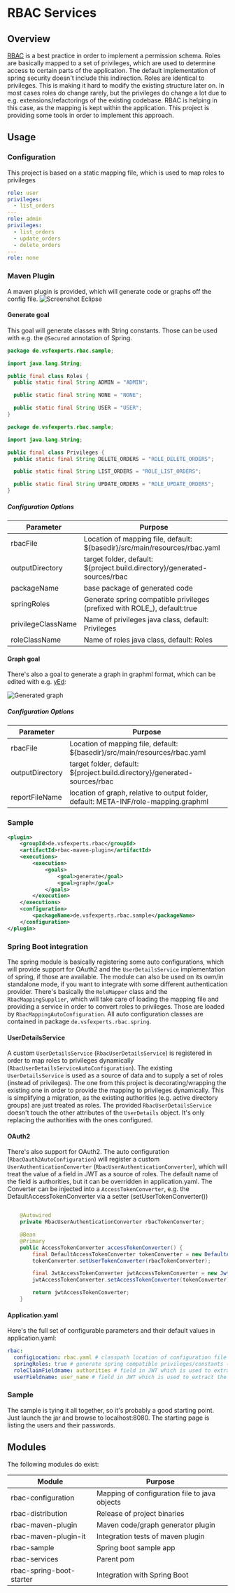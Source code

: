# RBAC Services

## Overview
[RBAC](https://en.wikipedia.org/wiki/Role-based_access_control) is a best practice in order to implement a permission schema. Roles 
are basically mapped to a set of privileges, which are used to determine access to certain parts of the application. The default implementation of spring security 
doesn't include this indirection. Roles are identical to privileges. This is making it hard to modify the existing structure later on. In most cases 
roles do change rarely, but the privileges do change a lot due to e.g. extensions/refactorings of the existing codebase. RBAC is helping in this case, 
as the mapping is kept within the application. This project is providing some tools in order to implement this approach.

## Usage
### Configuration
This project is based on a static mapping file, which is used to map roles to privileges
``` yaml
role: user
privileges:
  - list_orders
---
role: admin
privileges:
  - list_orders
  - update_orders
  - delete_orders
---
role: none
```

### Maven Plugin
A maven plugin is provided, which will generate code or graphs off the config file.
![Screenshot Eclipse](documentation/maven.png "Screenshot Eclipse")

#### Generate goal
This goal will generate classes with String constants. Those can be used with e.g. the `@Secured` annotation of Spring.
``` java
package de.vsfexperts.rbac.sample;

import java.lang.String;

public final class Roles {
  public static final String ADMIN = "ADMIN";

  public static final String NONE = "NONE";

  public static final String USER = "USER";
}

```

``` java
package de.vsfexperts.rbac.sample;

import java.lang.String;

public final class Privileges {
  public static final String DELETE_ORDERS = "ROLE_DELETE_ORDERS";

  public static final String LIST_ORDERS = "ROLE_LIST_ORDERS";

  public static final String UPDATE_ORDERS = "ROLE_UPDATE_ORDERS";
}
``` 

##### Configuration Options
| Parameter               | Purpose                                                                    |
|-------------------------|----------------------------------------------------------------------------|
|rbacFile                 | Location of mapping file, default: ${basedir}/src/main/resources/rbac.yaml |
|outputDirectory          | target folder, default: ${project.build.directory}/generated-sources/rbac  |
|packageName              | base package of generated code                                             |
|springRoles              | Generate spring compatible privileges (prefixed with ROLE_), default:true  |
|privilegeClassName       | Name of privileges java class, default: Privileges                         |
|roleClassName            | Name of roles java class, default: Roles                                   |

#### Graph goal
There's also a goal to generate a graph in graphml format, which can be edited with e.g. [yEd](https://www.yworks.com/products/yed):

![Generated graph](documentation/role-mapping.png "Generated Graph")

##### Configuration Options
| Parameter               | Purpose                                                                              |
|-------------------------|--------------------------------------------------------------------------------------|
|rbacFile                 | Location of mapping file, default: ${basedir}/src/main/resources/rbac.yaml           |
|outputDirectory          | target folder, default: ${project.build.directory}/generated-sources/rbac            |
|reportFileName           | location of graph, relative to output folder, default: META-INF/role-mapping.graphml |

### Sample
``` xml
<plugin>
	<groupId>de.vsfexperts.rbac</groupId>
	<artifactId>rbac-maven-plugin</artifactId>
	<executions>
		<execution>
			<goals>
				<goal>generate</goal>
				<goal>graph</goal>
			</goals>
		</execution>
	</executions>
	<configuration>
		<packageName>de.vsfexperts.rbac.sample</packageName>
	</configuration>
</plugin>
```

### Spring Boot integration
The spring module is basically registering some auto configurations, which will provide support for OAuth2 and the `UserDetailsService` implementation of spring, if those are available. 
The module can also be used on its own/in standalone mode, if you want to integrate with some different authentication provider. There's basically the `RoleMapper` class and the `RbacMappingSupplier`, 
which will take care of loading the mapping file and providing a service in order to convert roles to privileges. Those are loaded by `RbacMappingAutoConfiguration`. All auto configuration classes are 
contained in package `de.vsfexperts.rbac.spring`.

#### UserDetailsService
A custom `UserDetailsService` (`RbacUserDetailsService`) is registered in order to map roles to privileges dynamically (`RbacUserDetailsServiceAutoConfiguration`).
The existing `UserDetailsService` is used as a source of data and to supply a set of roles (instead of privileges). The one from this project is decorating/wrapping the 
existing one in order to provide the mapping to privileges dynamically. This is simplifying a migration, as the existing authorities (e.g. active directory groups) 
are just treated as roles. The provided `RbacUserDetailsService` doesn't touch the other attributes of the `UserDetails` object. It's only replacing the authorities with the ones configured.

#### OAuth2
There's also support for OAuth2. The auto configuration (`RbacOauth2AutoConfiguration`) will register a custom `UserAuthenticationConverter` (`RbacUserAuthenticationConverter`), which will 
treat the value of a field in JWT as a source of roles. The default name of the field is authorities, but it can be overridden in application.yaml. The Converter can be injected into a 
`AccessTokenConverter`, e.g. the DefaultAccessTokenConverter via a setter (setUserTokenConverter())

```java

	@Autowired
	private RbacUserAuthenticationConverter rbacTokenConverter;

	@Bean
	@Primary
	public AccessTokenConverter accessTokenConverter() {
		final DefaultAccessTokenConverter tokenConverter = new DefaultAccessTokenConverter();
		tokenConverter.setUserTokenConverter(rbacTokenConverter);

		final JwtAccessTokenConverter jwtAccessTokenConverter = new JwtAccessTokenConverter();
		jwtAccessTokenConverter.setAccessTokenConverter(tokenConverter);

		return jwtAccessTokenConverter;
	}
```

#### Application.yaml
Here's the full set of configurable parameters and their default values in application.yaml:
``` yaml
rbac:
  configLocation: rbac.yaml # classpath location of configuration file
  springRoles: true # generate spring compatible privileges/constants (prefixed with ROLE_)
  roleClaimFieldname: authorities # field in JWT which is used to extract a list of roles (either comma separated String or Collection)
  userFieldname: user_name # field in JWT which is used to extract the name of the current user
``` 


### Sample
The sample is tying it all together, so it's probably a good starting point. Just launch the jar and browse to localhost:8080. The starting page is listing the users and their passwords.

## Modules
The following modules do exist:

| Module                  | Purpose                                       |
|-------------------------|-----------------------------------------------|
|rbac-configuration       | Mapping of configuration file to java objects |
|rbac-distribution        | Release of project binaries          |
|rbac-maven-plugin        | Maven code/graph generator plugin             |
|rbac-maven-plugin-it     | Integration tests of maven plugin             |
|rbac-sample              | Spring boot sample app                        |
|rbac-services            | Parent pom                                    |
|rbac-spring-boot-starter | Integration with Spring Boot                  |
